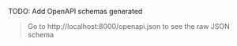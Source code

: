 TODO: Add OpenAPI schemas generated

> Go to http://localhost:8000/openapi.json to see the raw JSON schema